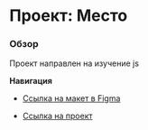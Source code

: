 # Проект: Место

### Обзор

Проект направлен на изучение js

**Навигация**

* [Ссылка на макет в Figma](https://www.figma.com/file/2cn9N9jSkmxD84oJik7xL7/JavaScript.-Sprint-4?node-id=0%3A1)


* [Ссылка на проект](https://eysaveleva.github.io/mesto/)
